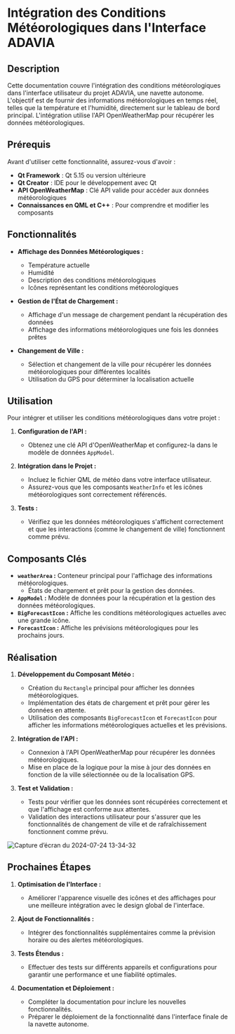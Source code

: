 # Intégration des Conditions Météorologiques dans l'Interface ADAVIA

## Description

Cette documentation couvre l'intégration des conditions météorologiques dans l'interface utilisateur du projet ADAVIA, une navette autonome. L'objectif est de fournir des informations météorologiques en temps réel, telles que la température et l'humidité, directement sur le tableau de bord principal. L'intégration utilise l'API OpenWeatherMap pour récupérer les données météorologiques.

## Prérequis

Avant d'utiliser cette fonctionnalité, assurez-vous d'avoir :

- **Qt Framework** : Qt 5.15 ou version ultérieure
- **Qt Creator** : IDE pour le développement avec Qt
- **API OpenWeatherMap** : Clé API valide pour accéder aux données météorologiques
- **Connaissances en QML et C++** : Pour comprendre et modifier les composants

## Fonctionnalités

- **Affichage des Données Météorologiques :**
  - Température actuelle
  - Humidité
  - Description des conditions météorologiques
  - Icônes représentant les conditions météorologiques

- **Gestion de l'État de Chargement :**
  - Affichage d'un message de chargement pendant la récupération des données
  - Affichage des informations météorologiques une fois les données prêtes

- **Changement de Ville :**
  - Sélection et changement de la ville pour récupérer les données météorologiques pour différentes localités
  - Utilisation du GPS pour déterminer la localisation actuelle

## Utilisation

Pour intégrer et utiliser les conditions météorologiques dans votre projet :

1. **Configuration de l'API :**
   - Obtenez une clé API d'OpenWeatherMap et configurez-la dans le modèle de données `AppModel`.

2. **Intégration dans le Projet :**
   - Incluez le fichier QML de météo dans votre interface utilisateur.
   - Assurez-vous que les composants `WeatherInfo` et les icônes météorologiques sont correctement référencés.

3. **Tests :**
   - Vérifiez que les données météorologiques s'affichent correctement et que les interactions (comme le changement de ville) fonctionnent comme prévu.

## Composants Clés

- **`weatherArea` :** Conteneur principal pour l'affichage des informations météorologiques.
  - États de chargement et prêt pour la gestion des données.
- **`AppModel` :** Modèle de données pour la récupération et la gestion des données météorologiques.
- **`BigForecastIcon` :** Affiche les conditions météorologiques actuelles avec une grande icône.
- **`ForecastIcon` :** Affiche les prévisions météorologiques pour les prochains jours.

## Réalisation

1. **Développement du Composant Météo :**
   - Création du `Rectangle` principal pour afficher les données météorologiques.
   - Implémentation des états de chargement et prêt pour gérer les données en attente.
   - Utilisation des composants `BigForecastIcon` et `ForecastIcon` pour afficher les informations météorologiques actuelles et les prévisions.

2. **Intégration de l'API :**
   - Connexion à l'API OpenWeatherMap pour récupérer les données météorologiques.
   - Mise en place de la logique pour la mise à jour des données en fonction de la ville sélectionnée ou de la localisation GPS.

3. **Test et Validation :**
   - Tests pour vérifier que les données sont récupérées correctement et que l'affichage est conforme aux attentes.
   - Validation des interactions utilisateur pour s'assurer que les fonctionnalités de changement de ville et de rafraîchissement fonctionnent comme prévu.



![Capture d’écran du 2024-07-24 13-34-32](https://github.com/user-attachments/assets/72927e67-4cc1-4382-b4c4-3610bdb0907c)

## Prochaines Étapes

1. **Optimisation de l'Interface :**
   - Améliorer l'apparence visuelle des icônes et des affichages pour une meilleure intégration avec le design global de l'interface.

2. **Ajout de Fonctionnalités :**
   - Intégrer des fonctionnalités supplémentaires comme la prévision horaire ou des alertes météorologiques.

3. **Tests Étendus :**
   - Effectuer des tests sur différents appareils et configurations pour garantir une performance et une fiabilité optimales.

4. **Documentation et Déploiement :**
   - Compléter la documentation pour inclure les nouvelles fonctionnalités.
   - Préparer le déploiement de la fonctionnalité dans l'interface finale de la navette autonome.

